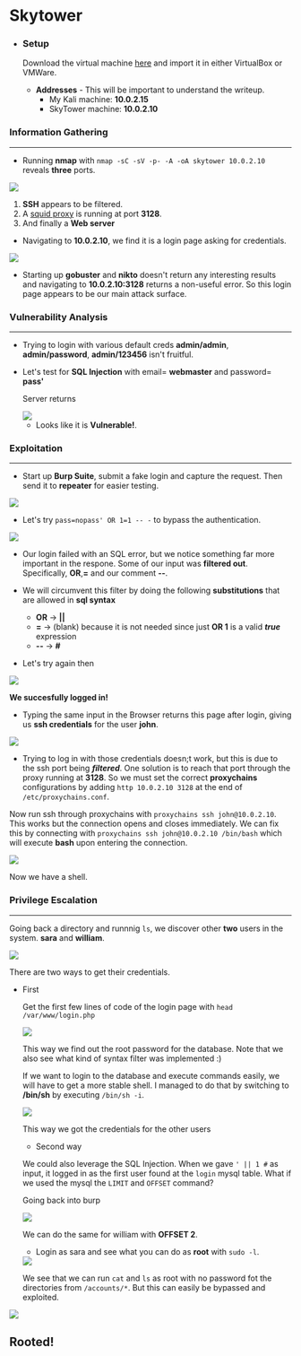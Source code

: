 # Skytower

* ### Setup

  Download the virtual machine <a href="https://www.vulnhub.com/entry/brainpan-1,51/">here</a> and import it in either VirtualBox or        VMWare.
  * **Addresses** - This will be important to understand the writeup.
    * My Kali machine: **10.0.2.15**
    * SkyTower machine: **10.0.2.10**
  

  
### Information Gathering
---

* Running **nmap** with `nmap -sC -sV -p- -A -oA skytower 10.0.2.10` reveals **three** ports.

<img src="https://github.com/astasinos/Writeups/blob/master/Vulnhub/SkyTower/images/1.png">

1. **SSH** appears to be filtered.
2. A <a href="https://en.wikipedia.org/wiki/Squid_(software)">squid proxy</a> is running at port **3128**.
3. And finally a **Web server** 

* Navigating to **10.0.2.10**, we find it is a login page asking for credentials.

<img src="https://github.com/astasinos/Writeups/blob/master/Vulnhub/SkyTower/images/2.png">


* Starting up **gobuster** and **nikto** doesn't return any interesting results and navigating to **10.0.2.10:3128** returns a non-useful error. So this login page appears to be our main attack surface.

### Vulnerability Analysis
---
* Trying to login with various default creds **admin/admin**, **admin/password**, **admin/123456** isn't fruitful.

* Let's test for **SQL Injection** with email= **webmaster** and password= **pass'**

  Server returns
  
  <img src="https://github.com/astasinos/Writeups/blob/master/Vulnhub/SkyTower/images/3.png">

  
  * Looks like it is **Vulnerable!**.
  
### Exploitation
---

* Start up **Burp Suite**, submit a fake login and capture the request. Then send it to **repeater** for easier testing.

<img src="https://github.com/astasinos/Writeups/blob/master/Vulnhub/SkyTower/images/4.png">


* Let's try `pass=nopass' OR 1=1 -- -` to bypass the authentication.

<img src="https://github.com/astasinos/Writeups/blob/master/Vulnhub/SkyTower/images/5.png">


* Our login failed with an SQL error, but we notice something far more important in the respone. Some of our input was **filtered out**.
Specifically, **OR**,**=** and our comment **--**.

* We will circumvent this filter by doing the following **substitutions** that are allowed in **sql syntax**  
  * **OR**  &rarr; **||**
  * **=**   &rarr; (blank) because it is not needed since just **OR 1** is a valid **_true_** expression
  * **--**  &rarr; **#**
  
* Let's try again then

<img src="https://github.com/astasinos/Writeups/blob/master/Vulnhub/SkyTower/images/6.png">


**We succesfully logged in!**

* Typing the same input in the Browser returns this page after login, giving us **ssh credentials** for the user **john**.

<img src="https://github.com/astasinos/Writeups/blob/master/Vulnhub/SkyTower/images/7.png">

* Trying to log in with those credentials doesn;t work, but this is due to the ssh port being **_filtered_**.
One solution is to reach that port through the proxy running at **3128**. So we must set the correct **proxychains** configurations by adding `http 10.0.2.10 3128` at the end of `/etc/proxychains.conf`.

Now run ssh through proxychains with `proxychains ssh john@10.0.2.10`. This works but the connection opens and closes immediately. We can fix this by connecting with  `proxychains ssh john@10.0.2.10 /bin/bash` which will execute **bash** upon entering the connection.

<img src="https://github.com/astasinos/Writeups/blob/master/Vulnhub/SkyTower/images/8.png">


Now we have a shell.

### Privilege Escalation
---

Going back a directory and runnnig `ls`, we discover other **two** users in the system. **sara** and **william**.

<img src="https://github.com/astasinos/Writeups/blob/master/Vulnhub/SkyTower/images/9.png">

  
There are two ways to get their credentials.

* First

  Get the first few lines of code of the login page with `head /var/www/login.php`
  
  <img src="https://github.com/astasinos/Writeups/blob/master/Vulnhub/SkyTower/images/10.png">

  
  This way we find out the root password for the database. Note that we also see what kind of syntax filter was implemented :)
  
  If we want to login to the database and execute commands easily, we will have to get a more stable shell. I managed to do that by switching to **/bin/sh** by executing `/bin/sh -i`.
  
  <img src="https://github.com/astasinos/Writeups/blob/master/Vulnhub/SkyTower/images/11.png">


  This way we got the credentials for the other users
  
  * Second way
  
  We could also leverage the SQL Injection.
  When we gave `' || 1 #` as input, it logged in as the first user found at the `login` mysql table.
  What if we used the mysql the `LIMIT`  and `OFFSET` command?
  
  Going back into burp
  
  <img src="https://github.com/astasinos/Writeups/blob/master/Vulnhub/SkyTower/images/12.png">
  
  We can do the same for william with **OFFSET 2**.
  
  * Login as sara and see what you can do as **root** with `sudo -l`.
  
  <img src="https://github.com/astasinos/Writeups/blob/master/Vulnhub/SkyTower/images/13.png">
  
  We see that we can run `cat` and `ls` as root with no password fot the directories from `/accounts/*`. But this can easily be bypassed and exploited.
  
 <img src="https://github.com/astasinos/Writeups/blob/master/Vulnhub/SkyTower/images/14.png">
 
 ## Rooted!
 
